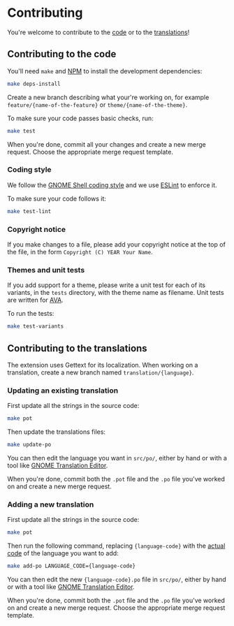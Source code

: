 # Contributing

You're welcome to contribute to the [code](#contributing-to-the-code) or to the [translations](#contributing-to-the-translations)!

## Contributing to the code

You'll need `make` and [NPM](https://www.npmjs.com/) to install the development dependencies:

```bash
make deps-install
```

Create a new branch describing what your're working on, for example `feature/{name-of-the-feature}` or `theme/{name-of-the-theme}`.

To make sure your code passes basic checks, run:

```bash
make test
```

When you're done, commit all your changes and create a new merge request. Choose the appropriate merge request template.

### Coding style

We follow the [GNOME Shell coding style](https://gitlab.gnome.org/GNOME/gnome-shell/-/blob/master/HACKING.md) and we use [ESLint](https://eslint.org/) to enforce it.

To make sure your code follows it:

```bash
make test-lint
```

### Copyright notice

If you make changes to a file, please add your copyright notice at the top of the file, in the form `Copyright (C) YEAR Your Name`.

### Themes and unit tests

If you add support for a theme, please write a unit test for each of its variants, in the `tests` directory, with the theme name as filename. Unit tests are written for [AVA](https://github.com/avajs/ava).

To run the tests:

```bash
make test-variants
```

## Contributing to the translations

The extension uses Gettext for its localization. When working on a translation, create a new branch named `translation/{language}`.

### Updating an existing translation

First update all the strings in the source code:

```bash
make pot
```

Then update the translations files:

```bash
make update-po
```

You can then edit the language you want in `src/po/`, either by hand or with a tool like [GNOME Translation Editor](https://wiki.gnome.org/Apps/Gtranslator).

When you're done, commit both the `.pot` file and the `.po` file you've worked on and create a new merge request.

### Adding a new translation

First update all the strings in the source code:

```bash
make pot
```

Then run the following command, replacing `{language-code}` with the [actual code](https://www.loc.gov/standards/iso639-2/php/code_list.php) of the language you want to add:

```bash
make add-po LANGUAGE_CODE={language-code}
```

You can then edit the new `{language-code}.po` file in `src/po/`, either by hand or with a tool like [GNOME Translation Editor](https://wiki.gnome.org/Apps/Gtranslator).

When you're done, commit both the `.pot` file and the `.po` file you've worked on and create a new merge request. Choose the appropriate merge request template.
